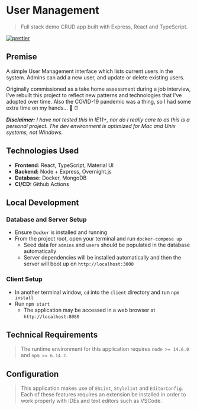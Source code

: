 # User Management
> Full stack demo CRUD app built with Express, React and TypeScript.

[![prettier](https://img.shields.io/badge/code_style-prettier-ff69b4.svg)](https://prettier.io/)

## Premise

A simple User Management interface which lists current users in the system. Admins can add a new user, and update or delete existing users.

Originally commissioned as a take home assessment during a job interview, I've rebuilt this project to reflect new patterns and technologies
that I've adopted over time. Also the COVID-19 pandemic was a thing, so I had some extra time on my hands... 🦠 ⏰

_**Disclaimer:** I have not tested this in IE11+, nor do I really care to as this is a personal project._
_The dev environment is optimized for Mac and Unix systems, not Windows._

## Technologies Used

- **Frontend:** React, TypeScript, Material UI
- **Backend:** Node + Express, Overnight.js
- **Database:** Docker, MongoDB
- **CI/CD:** Github Actions

## Local Development

### Database and Server Setup

- Ensure `Docker` is installed and running
- From the project root, open your terminal and run `docker-compose up`
  - Seed data for `admins` and `users` should be populated in the database automatically
  - Server dependencies will be installed automatically and then the server will boot up on `http://localhost:3000`

### Client Setup

- In another terminal window, `cd` into the `client` directory and run `npm install`
- Run `npm start`
  - The application may be accessed in a web browser at `http://localhost:8080`

## Technical Requirements
> The runtime environment for this application requires `node >= 14.6.0` and `npm >= 6.14.7`.

## Configuration
> This application makes use of `ESLint`, `Stylelint` and `EditorConfig`. Each of these features requires
> an extension be installed in order to work properly with IDEs and text editors such as VSCode.
